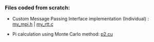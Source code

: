 
### Files coded from scratch:

* Custom Message Passing Interface implementation (Individual) : [my_mpi.h](https://github.com/NikleshPhabiani/Parallel-Systems-Projects/blob/master/Custom%20MPI%20Implementation%20and%20Lake%20Simulation%20using%20CUDA/my_mpi.h) | 
[my_rtt.c](https://github.com/NikleshPhabiani/Parallel-Systems-Projects/blob/master/Custom%20MPI%20Implementation%20and%20Lake%20Simulation%20using%20CUDA/my_rtt.c)

* Pi calculation using Monte Carlo method: [p2.cu](https://github.com/NikleshPhabiani/Parallel-Systems-Projects/blob/master/Custom%20MPI%20Implementation%20and%20Lake%20Simulation%20using%20CUDA/p2.cu)
